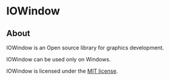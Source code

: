 # IOWindow

## About
IOWindow is an Open source library for graphics development.

IOWindow can be used only on Windows.

IOWindow is licensed under the [MIT license](LICENSE).
